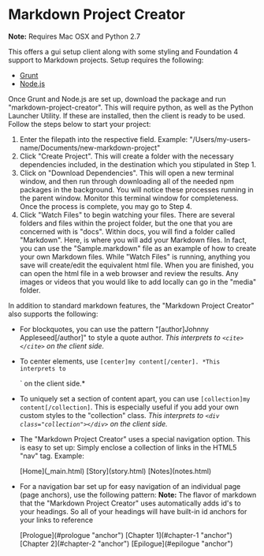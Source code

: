 Markdown Project Creator
========================

**Note:** Requires Mac OSX and Python 2.7

This offers a gui setup client along with some styling and Foundation 4 support to Markdown projects.  Setup requires the following:

- [Grunt](http://gruntjs.com/getting-started)
- [Node.js](http://nodejs.org/)

Once Grunt and Node.js are set up, download the package and run "markdown-project-creator".  This will require python, as well as the Python Launcher Utility.  If these are installed, then the client is ready to be used.  Follow the steps below to start your project:

1. Enter the filepath into the respective field.  Example: "/Users/my-users-name/Documents/new-markdown-project"
2. Click "Create Project".  This will create a folder with the necessary dependencies included, in the destination which you stipulated in Step 1.
3. Click on "Download Dependencies".  This will open a new terminal window, and then run through downloading all of the needed npm packages in the background.  You will notice these processes running in the parent window.  Monitor this terminal window for completeness.  Once the process is complete, you may go to Step 4.
4. Click "Watch Files" to begin watching your files.  There are several folders and files within the project folder, but the one that you are concerned with is "docs".  Within docs, you will find a folder called "Markdown".  Here, is where you will add your Markdown files. In fact, you can use the "Sample.markdown" file as an example of how to create your own Markdown files.  While "Watch Files" is running, anything you save will create/edit the equivalent html file.  When you are finished, you can open the html file in a web browser and review the results.  Any images or videos that you would like to add locally can go in the "media" folder.

In addition to standard markdown features, the "Markdown Project Creator" also supports the following:

- For blockquotes, you can use the pattern "[author]Johnny Appleseed[/author]" to style a quote author.  *This interprets to `<cite></cite>` on the client side.*
- To center elements, use `[center]my content[/center]. *This interprets to `<div class="center"></div>` on the client side.*
- To uniquely set a section of content apart, you can use `[collection]my content[/collection]`.  This is especially useful if you add your own custom styles to the "collection" class. *This interprets to `<div class="collection"></div>` on the client side.*
- The "Markdown Project Creator" uses a special navigation option.  This is easy to set up: Simply enclose a collection of links in the HTML5 "nav" tag.
Example:

	<nav>
	[Home](_main.html)
	[Story](story.html)
	[Notes](notes.html)
	</nav>

- For a navigation bar set up for easy navigation of an individual page (page anchors), use the following pattern:
**Note:** The flavor of markdown that the "Markdown Project Creator" uses automatically adds id's to your headings.  So all of your headings will have built-in id anchors for your links to reference

	<nav>
	[Prologue](#prologue "anchor")
	[Chapter 1](#chapter-1 "anchor")
	[Chapter 2](#chapter-2 "anchor")
	[Epilogue](#epilogue "anchor")
	</nav>

